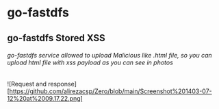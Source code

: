 # go-fastdfs
## go-fastdfs Stored XSS
###### go-fastdfs service allowed to upload Malicious like .html file, so you can upload html file with xss payload as you can see in photos
![Request and response][https://github.com/alirezacsp/Zero/blob/main/Screenshot%201403-07-12%20at%2009.17.22.png]
